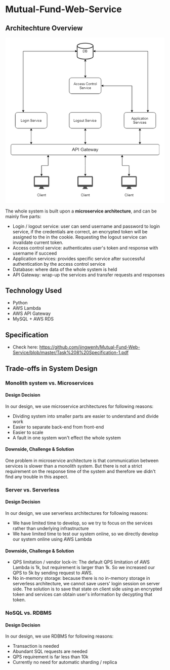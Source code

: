 # Mutual-Fund-Web-Service
## Architechture Overview
![architecture](https://github.com/jingwenh/Mutual-Fund-Web-Service/blob/master/Mutual%20Fund.png?raw=true)  
  
The whole system is built upon a **microservice architecture**, and can be mainly five parts:  
* Login / logout service: user can send username and password to login service, if the credentials are correct, an encrypted token will be assigned to the in the cookie. Requesting the logout service can invalidate current token.
* Access control service: authenticates user's token and response with username if succeed
* Application services: provides specific service after successful authentication by the access control service
* Database: where data of the whole system is held
* API Gateway: wrap-up the services and transfer requests and responses

## Technology Used
* Python
* AWS Lambda
* AWS API Gateway
* MySQL + AWS RDS

## Specification
* Check here: https://github.com/jingwenh/Mutual-Fund-Web-Service/blob/master/Task%208%20Specification-1.pdf

## Trade-offs in System Design
### Monolith system vs. Microservices
#### Design Decision
In our design, we use microservice architectures for following reasons:  
* Dividing system into smaller parts are easier to understand and divide work
* Easier to separate back-end from front-end
* Easier to scale
* A fault in one system won't effect the whole system
#### Downside, Challenge & Solution
One problem in microservice architecture is that communication between services is slower than a monolith system. But there is not a strict requirement on the response time of the system and therefore we didn't find any trouble in this aspect.

### Server vs. Serverless
#### Design Decision
In our design, we use serverless architectures for following reasons:  
* We have limited time to develop, so we try to focus on the services rather than underlying infrastructure
* We have limited time to test our system online, so we directly develop our system online using AWS Lambda
#### Downside, Challenge & Solution
* QPS limitation / vendor lock-in: The default QPS limitation of AWS Lambda is 1k, but requirement is larger than 1k. So we increased our QPS to 5k by sending request to AWS.
* No in-memory storage: because there is no in-memory storage in serverless architecture, we cannot save users' login session on server side. The solution is to save that state on client side using an encrypted token and services can obtain user's information by decypting that token.

### NoSQL vs. RDBMS
#### Design Decision
In our design, we use RDBMS for following reasons:  
* Transaction is needed
* Abundant SQL requests are needed
* QPS requirement is far less than 10k
* Currently no need for automatic sharding / replica
